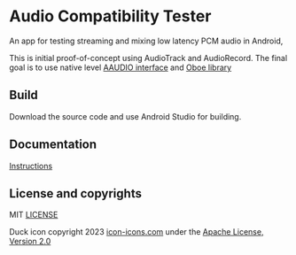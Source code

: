# Audio Compatibility Tester

An app for testing streaming and mixing low latency PCM audio in Android,

This is initial proof-of-concept using AudioTrack and AudioRecord. The final goal is to use native level [AAUDIO interface](https://developer.android.com/ndk/guides/audio/aaudio/aaudio) and [Oboe library](https://github.com/google/oboe)

## Build

Download the source code and use Android Studio for building. 

## Documentation

[Instructions](docs/instructions.md)

## License and copyrights

MIT [LICENSE](LICENSE)

Duck icon copyright 2023 [icon-icons.com](https://icon-icons.com) under the [Apache License, Version 2.0](http://www.apache.org/licenses/LICENSE-2.0)


